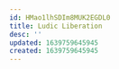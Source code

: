 ```yaml
---
id: HMao1lhSDIm8MUK2EGDL0
title: Ludic Liberation
desc: ''
updated: 1639759645945
created: 1639759645945
---
```



